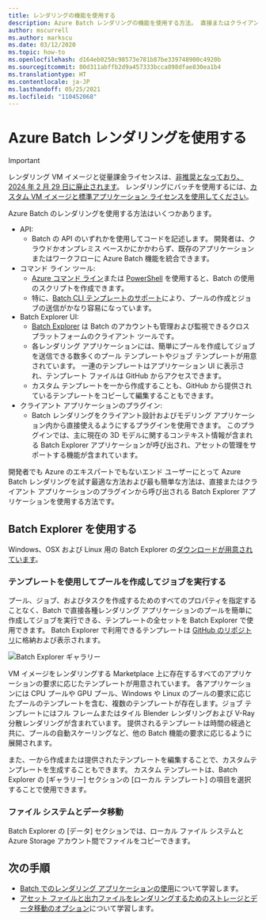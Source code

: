 ```yaml
---
title: レンダリングの機能を使用する
description: Azure Batch レンダリングの機能を使用する方法。 直接またはクライアント アプリケーション プラグインから呼び出して、Batch Explorer アプリケーションの使用を試みます。
author: mscurrell
ms.author: markscu
ms.date: 03/12/2020
ms.topic: how-to
ms.openlocfilehash: d164eb0250c98573e781b87be339748900c4920b
ms.sourcegitcommit: 80d311abffb2d9a457333bcca898dfae830ea1b4
ms.translationtype: HT
ms.contentlocale: ja-JP
ms.lasthandoff: 05/25/2021
ms.locfileid: "110452068"
---
```

# <a name="using-azure-batch-rendering"></a>Azure Batch レンダリングを使用する

> [!IMPORTANT]
> レンダリング VM イメージと従量課金ライセンスは、[非推奨となっており、2024 年 2 月 29 日に廃止されます](https://azure.microsoft.com/updates/azure-batch-rendering-vm-images-licensing-will-be-retired-on-29-february-2024/)。 レンダリングにバッチを使用するには、[カスタム VM イメージと標準アプリケーション ライセンスを使用してください](batch-rendering-functionality.md#batch-pools-using-custom-vm-images-and-standard-application-licensing)。

Azure Batch のレンダリングを使用する方法はいくつかあります。

* API:
  * Batch の API のいずれかを使用してコードを記述します。  開発者は、クラウドかオンプレミス ベースかにかかわらず、既存のアプリケーションまたはワークフローに Azure Batch 機能を統合できます。
* コマンド ライン ツール:
  * [Azure コマンド ライン](/cli/azure/)または [PowerShell](/powershell/azure/) を使用すると、Batch の使用のスクリプトを作成できます。
  * 特に、[Batch CLI テンプレートのサポート](./batch-cli-templates.md)により、プールの作成とジョブの送信がかなり容易になっています。
* Batch Explorer UI:
  * [Batch Explorer](https://github.com/Azure/BatchLabs) は Batch のアカウントも管理および監視できるクロス プラットフォームのクライアント ツールです。
  * 各レンダリング アプリケーションには、簡単にプールを作成してジョブを送信できる数多くのプール テンプレートやジョブ テンプレートが用意されています。  一連のテンプレートはアプリケーション UI に表示され、テンプレート ファイルは GitHub からアクセスできます。
  * カスタム テンプレートを一から作成することも、GitHub から提供されているテンプレートをコピーして編集することもできます。
* クライアント アプリケーションのプラグイン:
  * Batch レンダリングをクライアント設計およびモデリング アプリケーション内から直接使えるようにするプラグインを使用できます。  このプラグインでは、主に現在の 3D モデルに関するコンテキスト情報が含まれる Batch Explorer アプリケーションが呼び出され、アセットの管理をサポートする機能が含まれています。

開発者でも Azure のエキスパートでもないエンド ユーザーにとって Azure Batch レンダリングを試す最適な方法および最も簡単な方法は、直接またはクライアント アプリケーションのプラグインから呼び出される Batch Explorer アプリケーションを使用する方法です。

## <a name="using-batch-explorer"></a>Batch Explorer を使用する

Windows、OSX および Linux 用の Batch Explorer の[ダウンロードが用意されています](https://azure.github.io/BatchExplorer/)。

### <a name="using-templates-to-create-pools-and-run-jobs"></a>テンプレートを使用してプールを作成してジョブを実行する

プール、ジョブ、およびタスクを作成するためのすべてのプロパティを指定することなく、Batch で直接各種レンダリング アプリケーションのプールを簡単に作成してジョブを実行できる、テンプレートの全セットを Batch Explorer で使用できます。  Batch Explorer で利用できるテンプレートは [GitHub のリポジトリ](https://github.com/Azure/BatchExplorer-data/tree/master/ncj)に格納および表示されます。

![Batch Explorer ギャラリー](./media/batch-rendering-using/batch-explorer-gallery.png)

VM イメージをレンダリングする Marketplace 上に存在するすべてのアプリケーションの要求に応じたテンプレートが用意されています。  各アプリケーションには CPU プールや GPU プール、Windows や Linux のプールの要求に応じたプールのテンプレートを含む、複数のテンプレートが存在します。ジョブ テンプレートにはフル フレームまたはタイル Blender レンダリングおよび V-Ray 分散レンダリングが含まれています。 提供されるテンプレートは時間の経過と共に、プールの自動スケーリングなど、他の Batch 機能の要求に応じるように展開されます。

また、一から作成または提供されたテンプレートを編集することで、カスタムテンプレートを生成することもできます。 カスタム テンプレートは、Batch Explorer の [ギャラリー] セクションの [ローカル テンプレート] の項目を選択することで使用できます。

### <a name="file-system-and-data-movement"></a>ファイル システムとデータ移動

Batch Explorer の [データ] セクションでは、ローカル ファイル システムと Azure Storage アカウント間でファイルをコピーできます。

## <a name="next-steps"></a>次の手順

* [Batch でのレンダリング アプリケーションの使用](batch-rendering-applications.md)について学習します。
* [アセット ファイルと出力ファイルをレンダリングするためのストレージとデータ移動のオプション](batch-rendering-storage-data-movement.md)について学習します。
